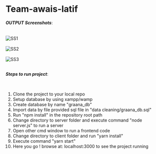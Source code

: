 # Team-awais-latif
***OUTPUT Screenshots***: <br /><br /><br />
![SS1](https://user-images.githubusercontent.com/34969521/76185509-31477280-61f1-11ea-9769-1e2e3bce7abf.JPG)
<br /><br />
![SS2](https://user-images.githubusercontent.com/34969521/76185535-43291580-61f1-11ea-873f-d4f36469bfe3.JPG)
<br /><br />
![SS3](https://user-images.githubusercontent.com/34969521/76185551-4fad6e00-61f1-11ea-9ffc-06f4c1ec1d56.JPG)
<br /><br />

***Steps to run project***: <br /><br /><br />
1. Clone the project to your local repo
2. Setup database by using xampp/wamp
3. Create database by name "graana_db"
4. Import data by file provided sql file in "data cleaning/graana_db.sql"
5. Run "npm install" in the repository root path
6. Change directory to server folder and execute command "node server.js" to run a server
7. Open other cmd window to run a frontend code
8. Change directory to client folder and run "yarn install"
9. Execute command "yarn start"
10. Here you go ! browse at: localhost:3000 to see the project running
